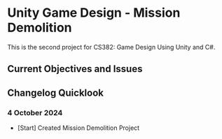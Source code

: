 # Unity Game Design - Mission Demolition

This is the second project for CS382: Game Design Using Unity and C#.

## Current Objectives and Issues

## Changelog Quicklook

### 4 October 2024
- [Start] Created Mission Demolition Project